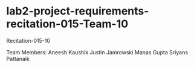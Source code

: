 # lab2-project-requirements-recitation-015-Team-10

Recitation-015-10

Team Members:
Aneesh Kaushik
Justin Jamrowski
Manas Gupta
Sriyans Pattanaik
